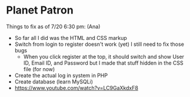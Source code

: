 # Planet Patron

Things to fix as of 7/20 6:30 pm: (Ana)
- So far all I did was the HTML and CSS markup
- Switch from login to register doesn't work (yet) I still need to fix those bugs
  - When you click register at the top, it should switch and show User ID, Email ID, and Password but I made that stuff hidden in the CSS file (for now)
- Create the actual log in system in PHP
- Create database (learn MySQLi)
- https://www.youtube.com/watch?v=LC9GaXkdxF8 
